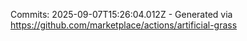 Commits: 2025-09-07T15:26:04.012Z - Generated via https://github.com/marketplace/actions/artificial-grass
<br>
